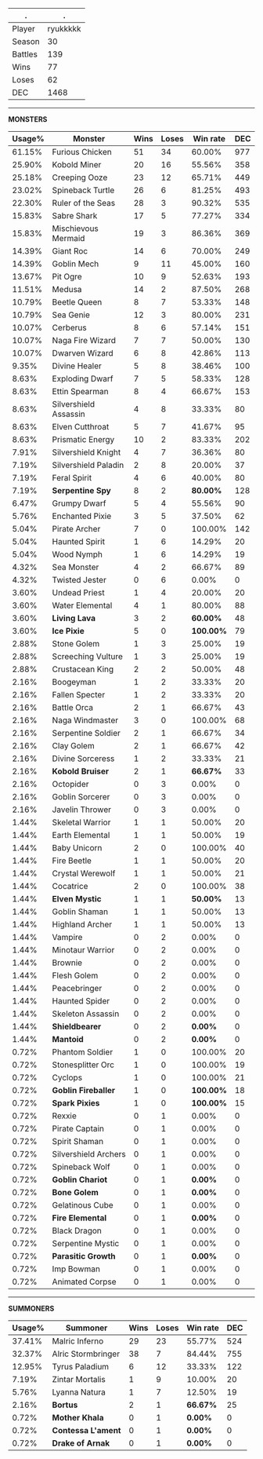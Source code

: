 .|.
|-|-
Player|ryukkkkk
Season|30
Battles|139
Wins|77
Loses|62
DEC|1468

---
**MONSTERS**

Usage%|Monster|Wins|Loses|Win rate|DEC|
-|-|-|-|-|-|
61.15%|Furious Chicken|51|34|60.00%|977|
25.90%|Kobold Miner|20|16|55.56%|358|
25.18%|Creeping Ooze|23|12|65.71%|449|
23.02%|Spineback Turtle|26|6|81.25%|493|
22.30%|Ruler of the Seas|28|3|90.32%|535|
15.83%|Sabre Shark|17|5|77.27%|334|
15.83%|Mischievous Mermaid|19|3|86.36%|369|
14.39%|Giant Roc|14|6|70.00%|249|
14.39%|Goblin Mech|9|11|45.00%|160|
13.67%|Pit Ogre|10|9|52.63%|193|
11.51%|Medusa|14|2|87.50%|268|
10.79%|Beetle Queen|8|7|53.33%|148|
10.79%|Sea Genie|12|3|80.00%|231|
10.07%|Cerberus|8|6|57.14%|151|
10.07%|Naga Fire Wizard|7|7|50.00%|130|
10.07%|Dwarven Wizard|6|8|42.86%|113|
9.35%|Divine Healer|5|8|38.46%|100|
8.63%|Exploding Dwarf|7|5|58.33%|128|
8.63%|Ettin Spearman|8|4|66.67%|153|
8.63%|Silvershield Assassin|4|8|33.33%|80|
8.63%|Elven Cutthroat|5|7|41.67%|95|
8.63%|Prismatic Energy|10|2|83.33%|202|
7.91%|Silvershield Knight|4|7|36.36%|80|
7.19%|Silvershield Paladin|2|8|20.00%|37|
7.19%|Feral Spirit|4|6|40.00%|80|
7.19%|**Serpentine Spy**|8|2|**80.00%**|128|
6.47%|Grumpy Dwarf|5|4|55.56%|90|
5.76%|Enchanted Pixie|3|5|37.50%|62|
5.04%|Pirate Archer|7|0|100.00%|142|
5.04%|Haunted Spirit|1|6|14.29%|20|
5.04%|Wood Nymph|1|6|14.29%|19|
4.32%|Sea Monster|4|2|66.67%|89|
4.32%|Twisted Jester|0|6|0.00%|0|
3.60%|Undead Priest|1|4|20.00%|20|
3.60%|Water Elemental|4|1|80.00%|88|
3.60%|**Living Lava**|3|2|**60.00%**|48|
3.60%|**Ice Pixie**|5|0|**100.00%**|79|
2.88%|Stone Golem|1|3|25.00%|19|
2.88%|Screeching Vulture|1|3|25.00%|19|
2.88%|Crustacean King|2|2|50.00%|48|
2.16%|Boogeyman|1|2|33.33%|20|
2.16%|Fallen Specter|1|2|33.33%|20|
2.16%|Battle Orca|2|1|66.67%|43|
2.16%|Naga Windmaster|3|0|100.00%|68|
2.16%|Serpentine Soldier|2|1|66.67%|34|
2.16%|Clay Golem|2|1|66.67%|42|
2.16%|Divine Sorceress|1|2|33.33%|21|
2.16%|**Kobold Bruiser**|2|1|**66.67%**|33|
2.16%|Octopider|0|3|0.00%|0|
2.16%|Goblin Sorcerer|0|3|0.00%|0|
2.16%|Javelin Thrower|0|3|0.00%|0|
1.44%|Skeletal Warrior|1|1|50.00%|20|
1.44%|Earth Elemental|1|1|50.00%|19|
1.44%|Baby Unicorn|2|0|100.00%|40|
1.44%|Fire Beetle|1|1|50.00%|20|
1.44%|Crystal Werewolf|1|1|50.00%|21|
1.44%|Cocatrice|2|0|100.00%|38|
1.44%|**Elven Mystic**|1|1|**50.00%**|13|
1.44%|Goblin Shaman|1|1|50.00%|13|
1.44%|Highland Archer|1|1|50.00%|13|
1.44%|Vampire|0|2|0.00%|0|
1.44%|Minotaur Warrior|0|2|0.00%|0|
1.44%|Brownie|0|2|0.00%|0|
1.44%|Flesh Golem|0|2|0.00%|0|
1.44%|Peacebringer|0|2|0.00%|0|
1.44%|Haunted Spider|0|2|0.00%|0|
1.44%|Skeleton Assassin|0|2|0.00%|0|
1.44%|**Shieldbearer**|0|2|**0.00%**|0|
1.44%|**Mantoid**|0|2|**0.00%**|0|
0.72%|Phantom Soldier|1|0|100.00%|20|
0.72%|Stonesplitter Orc|1|0|100.00%|19|
0.72%|Cyclops|1|0|100.00%|21|
0.72%|**Goblin Fireballer**|1|0|**100.00%**|18|
0.72%|**Spark Pixies**|1|0|**100.00%**|15|
0.72%|Rexxie|0|1|0.00%|0|
0.72%|Pirate Captain|0|1|0.00%|0|
0.72%|Spirit Shaman|0|1|0.00%|0|
0.72%|Silvershield Archers|0|1|0.00%|0|
0.72%|Spineback Wolf|0|1|0.00%|0|
0.72%|**Goblin Chariot**|0|1|**0.00%**|0|
0.72%|**Bone Golem**|0|1|**0.00%**|0|
0.72%|Gelatinous Cube|0|1|0.00%|0|
0.72%|**Fire Elemental**|0|1|**0.00%**|0|
0.72%|Black Dragon|0|1|0.00%|0|
0.72%|Serpentine Mystic|0|1|0.00%|0|
0.72%|**Parasitic Growth**|0|1|**0.00%**|0|
0.72%|Imp Bowman|0|1|0.00%|0|
0.72%|Animated Corpse|0|1|0.00%|0|

---
**SUMMONERS**

Usage%|Summoner|Wins|Loses|Win rate|DEC|
-|-|-|-|-|-|
37.41%|Malric Inferno|29|23|55.77%|524|
32.37%|Alric Stormbringer|38|7|84.44%|755|
12.95%|Tyrus Paladium|6|12|33.33%|122|
7.19%|Zintar Mortalis|1|9|10.00%|20|
5.76%|Lyanna Natura|1|7|12.50%|19|
2.16%|**Bortus**|2|1|**66.67%**|25|
0.72%|**Mother Khala**|0|1|**0.00%**|0|
0.72%|**Contessa L'ament**|0|1|**0.00%**|0|
0.72%|**Drake of Arnak**|0|1|**0.00%**|0|
